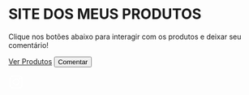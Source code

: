 <html lang="pt-BR">
<meta charset="UTF-8" />
<title>SITE DOS MEUS PRODUTOS - Comentários</title>
<style>
  @import url('https://fonts.googleapis.com/css2?family=Montserrat:wght@400;600&display=swap');

  * {
    box-sizing: border-box;
  }

  body {
    font-family: 'Montserrat', sans-serif;
    background-color: #121212;
    color: #e0e0e0;
    margin: 0;
    padding: 40px 20px;
    min-height: 100vh;
    display: flex;
    flex-direction: column;
    align-items: center;
    position: relative;
  }

  h1 {
    font-weight: 600;
    font-size: 3rem;
    margin-bottom: 15px;
    color: #fff;
    text-shadow: 0 0 12px #6a0dad;
  }

  p.subtitle {
    font-size: 1.1rem;
    margin-bottom: 40px;
    color: #bbb;
    text-align: center;
    max-width: 600px;
  }

  .btn, button {
    background-color: #6a0dad;
    color: #fff;
    border: none;
    border-radius: 30px;
    padding: 15px 40px;
    font-size: 1.15rem;
    font-weight: 600;
    cursor: pointer;
    margin: 0 10px 20px 10px;
    box-shadow: 0 6px 15px rgba(106, 13, 173, 0.7);
    transition: all 0.3s ease;
    text-decoration: none;
    display: inline-block;
  }

  .btn:hover, button:hover {
    background-color: #9300d3;
    box-shadow: 0 8px 20px rgba(147, 0, 211, 0.9);
    transform: translateY(-3px);
  }

  #comentario-form, #comentarios, #btnVerComentarios {
    width: 100%;
    max-width: 650px;
    background: #1e1e1e;
    border-radius: 20px;
    padding: 30px 35px;
    box-shadow: 0 0 30px rgba(106, 13, 173, 0.6);
    color: #ddd;
    margin-top: 30px;
  }

  #comentario-form h2, #comentarios h2 {
    margin-top: 0;
    margin-bottom: 20px;
    font-weight: 700;
    text-align: center;
    color: #d6b7ff;
    text-shadow: 0 0 8px rgba(106, 13, 173, 0.8);
  }

  textarea {
    width: 100%;
    min-height: 120px;
    padding: 18px 22px;
    border-radius: 15px;
    border: none;
    resize: vertical;
    font-size: 1rem;
    font-family: 'Montserrat', sans-serif;
    background-color: #2a2a2a;
    color: #eee;
    box-shadow: inset 0 0 10px rgba(106, 13, 173, 0.6);
    transition: background-color 0.3s, color 0.3s;
  }

  textarea::placeholder {
    color: #aa80ff;
  }

  textarea:focus {
    background-color: #3c007d;
    outline: none;
    color: #fff;
  }

  #enviar, #cancelar {
    margin-top: 20px;
    width: 48%;
    display: inline-block;
    font-weight: 700;
    box-shadow: 0 4px 12px rgba(106, 13, 173, 0.8);
  }

  #cancelar {
    background-color: #a80044;
    color: white;
    transition: background-color 0.3s ease;
  }

  #cancelar:hover {
    background-color: #cc0055;
  }

  .comentario {
    background: #292929;
    padding: 18px 25px;
    border-radius: 15px;
    margin-bottom: 15px;
    box-shadow: 0 4px 15px rgba(106, 13, 173, 0.5);
    font-size: 1rem;
    line-height: 1.5;
    color: #ddd;
    word-wrap: break-word;
    border-left: 6px solid #6a0dad;
  }

  .comentario small {
    display: block;
    font-size: 0.75rem;
    margin-bottom: 10px;
    color: #bb99ff;
    font-style: italic;
  }

  #fecharComentarios {
    background-color: #a80044;
    color: #fff;
    border: none;
    border-radius: 30px;
    padding: 12px 40px;
    font-size: 1rem;
    font-weight: 700;
    cursor: pointer;
    margin: 30px auto 0 auto;
    display: block;
    box-shadow: 0 5px 15px rgba(168, 0, 68, 0.8);
    transition: background-color 0.3s ease;
  }

  #fecharComentarios:hover {
    background-color: #cc0055;
  }

  /* Ícone Instagram fixado no canto inferior direito */
  #instagram-link {
    position: fixed;
    bottom: 25px;
    right: 25px;
    background: #6a0dad;
    border-radius: 50%;
    width: 60px;
    height: 60px;
    box-shadow: 0 0 15px rgba(106, 13, 173, 0.7);
    display: flex;
    align-items: center;
    justify-content: center;
    cursor: pointer;
    transition: background-color 0.3s ease, transform 0.3s ease;
    z-index: 1000;
  }
  #instagram-link:hover {
    background-color: #9300d3;
    transform: scale(1.1);
  }
  #instagram-link svg {
    width: 30px;
    height: 30px;
    fill: #fff;
  }

  @media (max-width: 700px) {
    body {
      padding: 30px 15px;
    }
    h1 {
      font-size: 2.2rem;
    }
    .btn, button {
      padding: 12px 30px;
      font-size: 1rem;
      margin: 8px 6px 16px 6px;
    }
    #comentario-form, #comentarios, #btnVerComentarios {
      padding: 25px;
    }
    #enviar, #cancelar {
      width: 100%;
      margin-bottom: 12px;
    }
  }
</style>
<body>

  <h1>SITE DOS MEUS PRODUTOS</h1>
  <p class="subtitle">Clique nos botões abaixo para interagir com os produtos e deixar seu comentário!</p>

  <a class="btn" href="https://dashboard.kiwify.com/products" target="_blank" rel="noopener noreferrer">Ver Produtos</a>
  <button class="btn" id="btnComentar">Comentar</button>

  <!-- Formulário de comentário -->
  <div id="comentario-form" style="display:none;">
    <h2>Deixe seu comentário:</h2>
    <textarea id="txtComentario" placeholder="Digite seu comentário aqui..."></textarea><br>
    <button id="enviar">Enviar Comentário</button>
    <button id="cancelar">Cancelar</button>
  </div>

  <!-- Botão para ver comentários -->
  <button class="btn" id="btnVerComentarios" style="display:none;">Ver Comentários</button>

  <!-- Lista de comentários -->
  <div id="comentarios" style="display:none;">
    <h2>Comentários:</h2>
    <div id="listaComentarios"></div>
    <button id="fecharComentarios">Fechar Comentários</button>
  </div>

  <!-- Ícone Instagram fixo no canto -->
  <a id="instagram-link" href="https://www.instagram.com/danioficial704?igsh=MWdod2IxNjV3b2owOA==" target="_blank" rel="noopener noreferrer" title="Instagram Danioficial704">
    <svg aria-hidden="true" focusable="false" data-prefix="fab" data-icon="instagram" class="svg-inline--fa fa-instagram fa-w-14" role="img" xmlns="http://www.w3.org/2000/svg" viewBox="0 0 448 512">
      <path d="M224.1 141c-63.6 0-114.9 51.3-114.9 114.9s51.3 114.9 114.9 114.9 114.9-51.3 114.9-114.9-51.3-114.9-114.9-114.9zm0 190.7c-41.8 0-75.8-34-75.8-75.8s34-75.8 75.8-75.8 75.8 34 75.8 75.8-34 75.8-75.8 75.8zm146.4-194.3c0 14.9-12 26.9-26.9 26.9s-26.9-12-26.9-26.9 12-26.9 26.9-26.9 26.9 12 26.9 26.9zm76.1 27.2c-1.7-35.7-9.9-67.3-36.2-93.5-26.2-26.3-57.8-34.5-93.5-36.2-37-2.1-147.8-2.1-184.8 0-35.7 1.7-67.3 9.9-93.5 36.2-26.3 26.2-34.5 57.8-36.2 93.5-2.1 37-2.1 147.8 0 184.8 1.7 35.7 9.9 67.3 36.2 93.5 26.2 26.3 57.8 34.5 93.5 36.2 37 2.1 147.8 2.1 184.8 0 35.7-1.7 67.3-9.9 93.5-36.2 26.3-26.2 34.5-57.8 36.2-93.5 2.1-37 2.1-147.8 0-184.8zm-48.1 224.5c-7.8 19.6-23 34.8-42.6 42.6-29.5 11.7-99.5 9-132.8 9s-103.4 2.6-132.8-9c-19.6-7.8-34.8-23-42.6-42.6-11.7-29.5-9-99.5-9-132.8s-2.6-103.4 9-132.8c7.8-19.6 23-34.8 42.6-42.6 29.5-11.7 99.5-9 132.8-9s103.4-2.6 132.8 9c19.6 7.8 34.8 23 42.6 42.6 11.7 29.5 9 99.5 9 132.8s2.7 103.4-9 132.8z"/>
    </svg>
  </a>

<script>
  const btnComentar = document.getElementById('btnComentar');
  const comentarioForm = document.getElementById('comentario-form');
  const btnVerComentarios = document.getElementById('btnVerComentarios');
  const comentariosDiv = document.getElementById('comentarios');
  const listaComentarios = document.getElementById('listaComentarios');
  const txtComentario = document.getElementById('txtComentario');
  const btnEnviar = document.getElementById('enviar');
  const btnCancelar = document.getElementById('cancelar');
  const btnFecharComentarios = document.getElementById('fecharComentarios');

  btnComentar.addEventListener('click', () => {
    comentarioForm.style.display = 'block';
    btnComentar.style.display = 'none';
    btnVerComentarios.style.display = 'none';
    comentariosDiv.style.display = 'none';
    txtComentario.focus();
  });

  btnCancelar.addEventListener('click', () => {
    comentarioForm.style.display = 'none';
    btnComentar.style.display = 'inline-block';
    btnVerComentarios.style.display = JSON.parse(localStorage.getItem('comentarios') || '[]').length > 0 ? 'inline-block' : 'none';
  });

  function salvarComentario(texto) {
    let comentarios = JSON.parse(localStorage.getItem('comentarios')) || [];
    comentarios.push({ texto: texto, data: new Date().toLocaleString() });
    localStorage.setItem('comentarios', JSON.stringify(comentarios));
  }

  function mostrarComentarios() {
    let comentarios = JSON.parse(localStorage.getItem('comentarios')) || [];
    if(comentarios.length === 0){
      listaComentarios.innerHTML = '<p>Nenhum comentário ainda.</p>';
    } else {
      listaComentarios.innerHTML = '';
      comentarios.forEach(c => {
        const div = document.createElement('div');
        div.className = 'comentario';
        div.innerHTML = `<small>${c.data}</small>${c.texto}`;
        listaComentarios.appendChild(div);
      });
    }
    comentariosDiv.style.display = 'block';
    btnVerComentarios.style.display = 'none';
    comentarioForm.style.display = 'none';
    btnComentar.style.display = 'inline-block';
  }

  btnEnviar.addEventListener('click', () => {
    const texto = txtComentario.value.trim();
    if(texto === '') {
      alert('Por favor, digite um comentário.');
      return;
    }
    salvarComentario(texto);
    txtComentario.value = '';
    alert('Comentário enviado!');
    btnVerComentarios.style.display = 'inline-block';
    comentarioForm.style.display = 'none';
  });

  btnVerComentarios.addEventListener('click', mostrarComentarios);

  btnFecharComentarios.addEventListener('click', () => {
    comentariosDiv.style.display = 'none';
    btnVerComentarios.style.display = 'inline-block';
    btnComentar.style.display = 'inline-block';
  });

  window.onload = () => {
    let comentarios = JSON.parse(localStorage.getItem('comentarios')) || [];
    if(comentarios.length > 0){
      btnVerComentarios.style.display = 'inline-block';
    }
  }
</script>


